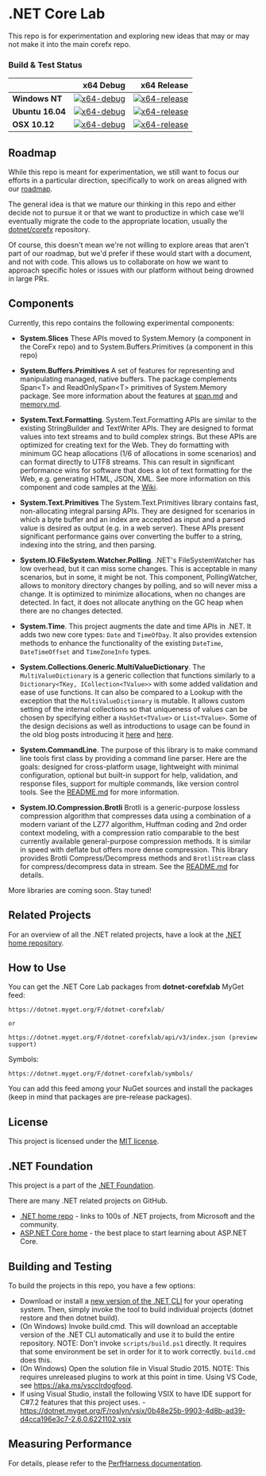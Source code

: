 # .NET Core Lab 

This repo is for experimentation and exploring new ideas that may or may not make it into the main corefx repo.

### Build & Test Status

|    | x64 Debug | x64 Release |
|:---|----------------:|------------------:|
|**Windows NT**|[![x64-debug](https://ci.dot.net/job/dotnet_corefxlab/job/master/job/windows_nt_debug/badge/icon)](https://ci.dot.net/job/dotnet_corefxlab/job/master/job/windows_nt_debug/lastCompletedBuild/testReport)|[![x64-release](https://ci.dot.net/job/dotnet_corefxlab/job/master/job/windows_nt_release/badge/icon)](https://ci.dot.net/job/dotnet_corefxlab/job/master/job/windows_nt_release/lastCompletedBuild/testReport)
|**Ubuntu 16.04**|[![x64-debug](https://ci.dot.net/job/dotnet_corefxlab/job/master/job/ubuntu16.04_debug/badge/icon)](https://ci.dot.net/job/dotnet_corefxlab/job/master/job/ubuntu16.04_debug/lastCompletedBuild/testReport)|[![x64-release](https://ci.dot.net/job/dotnet_corefxlab/job/master/job/ubuntu16.04_release/badge/icon)](https://ci.dot.net/job/dotnet_corefxlab/job/master/job/ubuntu16.04_release/lastCompletedBuild/testReport)
|**OSX 10.12**|[![x64-debug](https://ci.dot.net/job/dotnet_corefxlab/job/master/job/osx10.12_debug/badge/icon)](https://ci.dot.net/job/dotnet_corefxlab/job/master/job/osx10.12_debug/lastCompletedBuild/testReport)|[![x64-release](https://ci.dot.net/job/dotnet_corefxlab/job/master/job/osx10.12_release/badge/icon)](https://ci.dot.net/job/dotnet_corefxlab/job/master/job/osx10.12_release/lastCompletedBuild/testReport)

## Roadmap

While this repo is meant for experimentation, we still want to focus our efforts
in a particular direction, specifically to work on areas aligned with our
[roadmap](docs/roadmap.md).

The general idea is that we mature our thinking in this repo and either decide
not to pursue it or that we want to productize in which case we'll eventually
migrate the code to the appropriate location, usually the
[dotnet/corefx](https://github.com/dotnet/corefx) repository.

Of course, this doesn't mean we're not willing to explore areas that aren't part
of our roadmap, but we'd prefer if these would start with a document, and not
with code. This allows us to collaborate on how we want to approach specific
holes or issues with our platform without being drowned in large PRs.

## Components

Currently, this repo contains the following experimental components:

* **System.Slices**
These APIs moved to System.Memory (a component in the CoreFx repo) and to System.Buffers.Primitives (a component in this repo)

* **System.Buffers.Primitives**
A set of features for representing and manipulating managed, native buffers. The package complements Span\<T\> and ReadOnlySpan\<T\> primitives of System.Memory package. See more information about the features at [span.md](docs/specs/span.md) and [memory.md](docs/specs/memory.md).

* **System.Text.Formatting**. 
System.Text.Formatting APIs are similar to the existing StringBuilder and TextWriter APIs. 
They are designed to format values into text streams and to build complex strings. 
But these APIs are optimized for creating text for the Web. 
They do formatting with minimum GC heap allocations (1/6 of allocations in some scenarios) and can format directly to UTF8 streams. 
This can result in significant performance wins for software that does a lot of text formatting for the Web, e.g. generating HTML, JSON, XML. 
See more information on this component and code samples at the [Wiki]( https://github.com/dotnet/corefxlab/wiki). 

* **System.Text.Primitives**
The System.Text.Primitives library contains fast, non-allocating integral parsing APIs. They are designed for scenarios in which a byte buffer
and an index are accepted as input and a parsed value is desired as output (e.g. in a web server). These APIs present significant performance gains
over converting the buffer to a string, indexing into the string, and then parsing.

* **System.IO.FileSystem.Watcher.Polling**. 
.NET's FileSystemWatcher has low overhead, but it can miss some changes. This is acceptable in many scenarios, but in some, it might be not. 
This component, PollingWatcher, allows to monitory directory changes by polling, and so will never miss a change. It is optimized to minimize 
allocations, when no changes are detected. In fact, it does not allocate anything on the GC heap when there are no changes detected.

* **System.Time**.
This project augments the date and time APIs in .NET.  It adds two new core types: `Date` and `TimeOfDay`.
It also provides extension methods to enhance the functionality of the existing `DateTime`, `DateTimeOffset` and `TimeZoneInfo` types.

* **System.Collections.Generic.MultiValueDictionary**.
The `MultiValueDictionary` is a generic collection that functions similarly to a `Dictionary<TKey, ICollection<TValue>>` with some added validation
and ease of use functions. It can also be compared to a Lookup with the exception that the `MultiValueDictionary` is mutable. It allows custom 
setting of the internal collections so that uniqueness of values can be chosen by specifying either a `HashSet<TValue>` or `List<TValue>`. Some of the
design decisions as well as introductions to usage can be found in the old blog posts introducing it [here](http://blogs.msdn.com/b/dotnet/archive/2014/06/20/would-you-like-a-multidictionary.aspx) and [here](http://blogs.msdn.com/b/dotnet/archive/2014/08/05/multidictionary-becomes-multivaluedictionary.aspx).

* **System.CommandLine**.
The purpose of this library is to make command line tools first class by providing a command line parser. Here are the goals: designed for cross-platform usage, lightweight with minimal configuration, optional but built-in support for help, validation, and response files, support for multiple commands, like version control tools. See the [README.md](src/System.CommandLine/README.md) for more information.

* **System.IO.Compression.Brotli** 
Brotli is a generic-purpose lossless compression algorithm that compresses data using a combination of a modern variant of the LZ77 algorithm, Huffman coding and 2nd order context modeling, with a compression ratio comparable to the best currently available general-purpose compression methods. It is similar in speed with deflate but offers more dense compression. This library provides Brotli Compress/Decompress methods and ```BrotliStream``` class for compress/decompress data in stream. See the [README.md](src/System.IO.Compression.Brotli/README.md) for details.

More libraries are coming soon. Stay tuned!

[blog post]: http://blogs.msdn.com/b/dotnet/archive/2014/11/12/net-core-is-open-source.aspx

## Related Projects

For an overview of all the .NET related projects, have a look at the
[.NET home repository](https://github.com/Microsoft/dotnet).

## How to Use
You can get the .NET Core Lab packages from **dotnet-corefxlab** MyGet feed: 

```
https://dotnet.myget.org/F/dotnet-corefxlab/

or

https://dotnet.myget.org/F/dotnet-corefxlab/api/v3/index.json (preview support)
```

Symbols:
```
https://dotnet.myget.org/F/dotnet-corefxlab/symbols/
```

You can add this feed among your NuGet sources and install the packages (keep in mind that packages are pre-release packages).

## License

This project is licensed under the [MIT license](LICENSE).

## .NET Foundation

This project is a part of the [.NET Foundation].

[.NET Foundation]: http://www.dotnetfoundation.org/projects
[.NET Foundation forums]: http://forums.dotnetfoundation.org/

There are many .NET related projects on GitHub.

- [.NET home repo](https://github.com/Microsoft/dotnet) - links to 100s of .NET projects, from Microsoft and the community.
- [ASP.NET Core home](https://github.com/aspnet/home) - the best place to start learning about ASP.NET Core.

## Building and Testing

To build the projects in this repo, you have a few options:

* Download or install a [new version of the .NET CLI](https://github.com/dotnet/cli#installers-and-binaries) for your operating system. Then, simply invoke the tool to build individual projects (dotnet restore and then dotnet build).
* (On Windows) Invoke build.cmd. This will download an acceptable version of the .NET CLI automatically and use it to build the entire repository. NOTE: Don't invoke `scripts/build.ps1` directly. It requires that some environment be set in order for it to work correctly. `build.cmd` does this.
* (On Windows) Open the solution file in Visual Studio 2015. NOTE: This requires unreleased plugins to work at this point in time.
Using VS Code, see https://aka.ms/vscclrdogfood.
* If using Visual Studio, install the following VSIX to have IDE support for C#7.2 features that this project uses. - https://dotnet.myget.org/F/roslyn/vsix/0b48e25b-9903-4d8b-ad39-d4cca196e3c7-2.6.0.6221102.vsix

## Measuring Performance

For details, please refer to the [PerfHarness documentation](scripts/PerfHarness/README.md).
